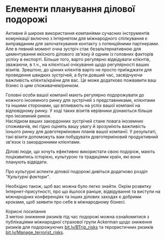 # Елементи планування ділової подорожі

Активне й широке використання компаніями сучасних інструментів комунікації включно з Інтернетом для міжнародного спілкування є виправданим для започаткування контакту з потенційними партнерами. Але в певний момент очна зустріч стає безальтернативною для цементування якісного ділового зв'язку й одним із головних факторів успіху в експорті. Більше того, варто регулярно відвідувати клієнтів, зважаючи, в т.ч., на клієнтські очікування щодо регулярності ваших візитів. Зрештою, до цінних клієнтів варто не просто приїжджати для проведення швидких зустрічей, а бути довший час, засвідчуючи важливість клієнта/країни для вас. Це може додатково пожвавити ваш бізнес із цим споживачем/ринком. 

<div class="space">
<div class="eoz-wrap">
<div class="eoz-text">
Головні особи вашої компанії мають регулярно подорожувати до кожного іноземного ринку для зустрічей з представниками, клієнтами та іншими сторонами, що впливають на успіх вашої компанії на відповідному ринку. У ході таких візитів керівники дізнаються більше про іноземний ринок. <br>
Наслідком ваших закордонних зустрічей стане повага іноземних споживачів, які гідно оцінять вашу увагу й зрозуміють важливість їхнього ринку для довготермінових планів вашої компанії. У результаті, такі візити допоможуть вам побудувати довготерміновий продуктивний зв'язок із закордонними клієнтами.
</div>
</div>
</div>

Ділові люди, що хочуть ефективно використати свою подорож, мають поцікавитись історією, культурою та традиціями країн, які вони планують відвідати. 

Про культурні аспекти ділової подорожі дивіться додатково розділ *"Культурні фактори"*.

Необхідно також, щоб вас можна було легко знайти. Окрім розвитку Інтернет-присутності, про що йшлося раніше, відвідування та виступи на міжнародних конференціях та інших ділових заходах є добрими кроками, щоб заявити про себе в міжнародному бізнесі. 

<div class="space">
<div class="eoz-wrap">
<span class="eoz">Корисні посилання</span>
<div class="eoz-text">
З метою зниження ризиків під час подорожі можна ознайомитися з публікаціями міжнародної страхової групи Ackerman щодо зниження ризиків для подорожуючих <a href="https://bit.ly/BTrip_risk">bit.ly/BTrip_risks</a> та терористичних ризиків <a href="https://bit.ly/Manage_terrorist_risks">bit.ly/Manage_terrorist_risks</a>.</sup>
</div>
</div>
</div>
